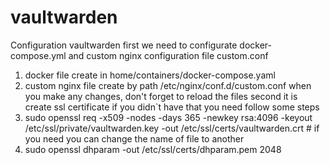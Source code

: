 # vaultwarden
Configuration vaultwarden
first we need to configurate docker-compose.yml and custom nginx configuration file custom.conf
1. docker file create in home/containers/docker-compose.yaml
2. custom nginx file create by path /etc/nginx/conf.d/custom.conf
when you make any changes, don't forget to reload the files 
second it is create ssl certificate if you didn`t have that you need follow some steps 
1. sudo openssl req -x509 -nodes -days 365 -newkey rsa:4096 -keyout /etc/ssl/private/vaultwarden.key -out /etc/ssl/certs/vaultwarden.crt  # if you need you can change the name of file to another
2. sudo openssl dhparam -out /etc/ssl/certs/dhparam.pem 2048
